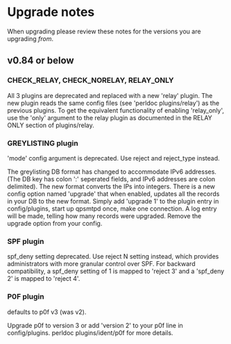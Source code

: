 # Upgrade notes

When upgrading please review these notes for the versions you are
upgrading _from_.

## v0.84 or below

### CHECK\_RELAY, CHECK\_NORELAY, RELAY\_ONLY

All 3 plugins are deprecated and replaced with a new 'relay'
plugin. The new plugin reads the same config files (see 'perldoc
plugins/relay') as the previous plugins. To get the equivalent
functionality of enabling 'relay\_only', use the 'only' argument to the
relay plugin as documented in the RELAY ONLY section of plugins/relay.

### GREYLISTING plugin

'mode' config argument is deprecated. Use reject and reject\_type instead.

The greylisting DB format has changed to accommodate IPv6
addresses. (The DB key has colon ':' seperated fields, and IPv6
addresses are colon delimited). The new format converts the IPs into
integers. There is a new config option named 'upgrade' that when
enabled, updates all the records in your DB to the new format. Simply
add 'upgrade 1' to the plugin entry in config/plugins, start up
qpsmtpd once, make one connection. A log entry will be made, telling
how many records were upgraded. Remove the upgrade option from your
config.

### SPF plugin

spf\_deny setting deprecated. Use reject N setting instead, which
provides administrators with more granular control over SPF. For
backward compatibility, a spf\_deny setting of 1 is mapped to 'reject
3' and a 'spf\_deny 2' is mapped to 'reject 4'.

### P0F plugin

defaults to p0f v3 (was v2).

Upgrade p0f to version 3 or add 'version 2' to your p0f line in
config/plugins. perldoc plugins/ident/p0f for more details.
